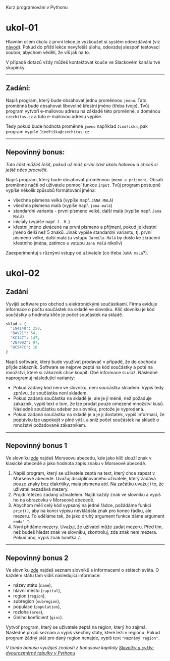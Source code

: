 Kurz programování v Pythonu

# ukol-01

Hlavním cílem úkolu z první lekce je vyzkoušet si systém odevzdávání (viz [návod](../ODEVZDAVANI-UKOLU.md)). Pokud do příští lekce
nevyřešíš úlohu, odevzdej alespoň testovací soubor, abychom věděli, že víš jak na to.

V případě dotazů vždy můžeš kontaktovat kouče ve Slackovém kanálu tvé skupinky.

---

## Zadání:

Napiš program, který bude obsahovat jednu proměnnou `jmeno`. Tato proměnná bude obsahovat libovolné křestní jméno (třeba tvoje).
Tvůj program vytvoří e-mailovou adresu na základě této proměnné, s doménou `czechitas.cz` a tuto e-mailovou adresu vypíše.

Tedy pokud bude hodnota proměnné `jmeno` například `Jindřiška`, pak program vypíše `Jindřiška@czechitas.cz`.

--- 

## Nepovinný bonus:

*Tuto část můžeš řešit, pokud už máš první část úkolu hotovou a chceš si ještě něco procvičit.*

Napiš program, který bude obsahovat proměnnou `jmeno_a_prijmeni`. Obsah proměnné načti od uživatele pomocí funkce `input`. 
Tvůj program postupně vypíše několik způsobů formátování jména:
* všechna písmena velká (vypíše např. `JANA MALÁ`)
* všechna písmena malá (vypíše např. `jana malá`)
* standardní varianta - první písmeno velké, další malá (vypíše např. `Jana Malá`)
* iniciály (vypíše např. `J. M.`)
* křestní jméno zkrácené na první písmeno a příjmení, pokud je křestní jméno delší než 5 znaků. Jinak vypíše standardní variantu, tj. první písmeno velké, další malá
(u vstupu `Jarmila Malá` by došlo ke zkrácení křestního jména, zatímco u vstupu `Jana Malá` nikoliv)

Zaexperimentuj s různými vstupy od uživatele (co třeba `JaNA maLá`?).

# ukol-02

## Zadání

Vyvíjíš software pro obchod s elektronickými součástkami. Firma eviduje informace
o počtu součástek na skladě ve slovníku. Klíč slovníku je kód součástky a hodnota klíče je
počet součástek na skladě.

```python
sklad = {
  "1N4148": 250,
  "BAV21": 54,
  "KC147": 147,
  "2N7002": 97,
  "BC547C": 10
}
```

Napiš software, který bude využívat prodavač v případě, že do obchodu přijde zákazník.
Software se nejprve zeptá na kód součástky a poté na množství, které si zákazník
chce koupit. Obě informace si ulož. Následně naprogramuj následující varianty:

* Pokud zadaný kód není ve slovníku, není součástka skladem. Vypiš tedy zprávu, že součástka není skladem.
* Pokud zadaná součástka na skladě je, ale je jí méně, než požaduje zákazník, vypiš text o tom, že lze prodat pouze omezené množství kusů. Následně součástku odeber ze slovníku, protože je vyprodaná.
* Pokud zadaná součástka na skladě je a je jí dostatek, vypiš informaci, že poptávku lze uspokojit v plné výši, a sniž počet součástek na skladě o množství požadované zákazníkem.

---

## Nepovinný bonus 1
Ve slovníku [zde](./morseovka.py) najdeš Morseovu abecedu, kde jako klíč slouží znak v klasické abecedě a jako hodnota zápis znaku v Morseově abecedě.

1. Napiš program, který se uživatele zeptá na text, který chce zapsat v Morseově abecedě. Uvažuj disciplinovaného uživatele, který zadává pouze znaky bez diakritiky, malá písmena atd. Na začátku uvažuj i to, že uživatel nezadává mezery.
1. Projdi řetězec zadaný uživatelem. Najdi každý znak ve slovníku a vypiš ho na obrazovku v Morseově abecedě.
1. Abychom měli celý kód vypsaný na jedné řádce, požádáme funkci `print()`, aby na konci výpisu nevkládala znak pro konec řádku, ale mezeru. To uděláme tak, že jako druhý argument funkce dáme argument `end=" "`.
1. Nyní přidáme mezery. Uvažuj, že uživatel může zadat mezeru. Před tím, než budeš hledat znak ve slovníku, zkontroluj, zda znak není mezera. Pokud ano, vypiš znak lomítka `/`.

---

## Nepovinný bonus 2
Ve slovníku [zde](./staty.py) najdeš seznam slovníků s informacemi o státech světa. O každém státu tam vidíš následující
informace:

* název státu (`name`),
* hlavní město (`capital`),
* region (`region`),
* subregion (`subregion`),
* populace (`population`),
* rozloha (`area`),
* Giniho koeficient (`gini`).

Vytvoř program, který se uživatele zeptá na region, který ho zajímá. Následně projdi seznam a vypiš všechny státy, které leží v regionu. Pokud program žádný stát pro daný region nenajde, vypiš text `"Neznámý region"`.

_V tomto bonusu využiješ znalosti z bonusové kapitoly [Slovníky a cykly: dvourozměrné tabulky v Pythonu](https://kodim.cz/kurzy/uvod-do-progr-2/uvod-do-programovani-2/slovniky/dvourozmerne-tabulky)_

